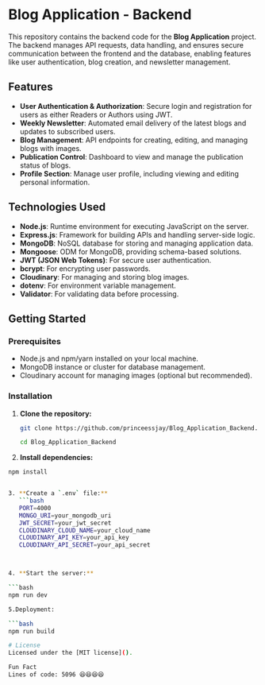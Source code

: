 # Blog Application - Backend

This repository contains the backend code for the **Blog Application** project. The backend manages API requests, data handling, and ensures secure communication between the frontend and the database, enabling features like user authentication, blog creation, and newsletter management.

## Features

- **User Authentication & Authorization**: Secure login and registration for users as either Readers or Authors using JWT.
- **Weekly Newsletter**: Automated email delivery of the latest blogs and updates to subscribed users.
- **Blog Management**: API endpoints for creating, editing, and managing blogs with images.
- **Publication Control**: Dashboard to view and manage the publication status of blogs.
- **Profile Section**: Manage user profile, including viewing and editing personal information.

## Technologies Used

- **Node.js**: Runtime environment for executing JavaScript on the server.
- **Express.js**: Framework for building APIs and handling server-side logic.
- **MongoDB**: NoSQL database for storing and managing application data.
- **Mongoose**: ODM for MongoDB, providing schema-based solutions.
- **JWT (JSON Web Tokens)**: For secure user authentication.
- **bcrypt**: For encrypting user passwords.
- **Cloudinary**: For managing and storing blog images.
- **dotenv**: For environment variable management.
- **Validator**: For validating data before processing.

## Getting Started

### Prerequisites

- Node.js and npm/yarn installed on your local machine.
- MongoDB instance or cluster for database management.
- Cloudinary account for managing images (optional but recommended).

### Installation

1. **Clone the repository:**

   ```bash
   git clone https://github.com/princeessjay/Blog_Application_Backend.git

   cd Blog_Application_Backend


2. **Install dependencies:**

```bash
npm install


3. **Create a `.env` file:**
   ```bash
   PORT=4000
   MONGO_URI=your_mongodb_uri
   JWT_SECRET=your_jwt_secret
   CLOUDINARY_CLOUD_NAME=your_cloud_name
   CLOUDINARY_API_KEY=your_api_key
   CLOUDINARY_API_SECRET=your_api_secret



4. **Start the server:**

```bash
npm run dev

5.Deployment:

```bash
npm run build

# License
Licensed under the [MIT license]().

Fun Fact
Lines of code: 5096 😆😆😆😆

